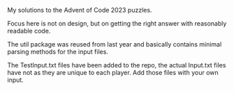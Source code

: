 My solutions to the Advent of Code 2023 puzzles.

Focus here is not on design, but on getting the right answer with reasonably readable code.

The util package was reused from last year and basically contains minimal parsing methods for the input files.

The TestInput.txt files have been added to the repo, the actual Input.txt files have not as they are unique to each player. 
Add those files with your own input.
